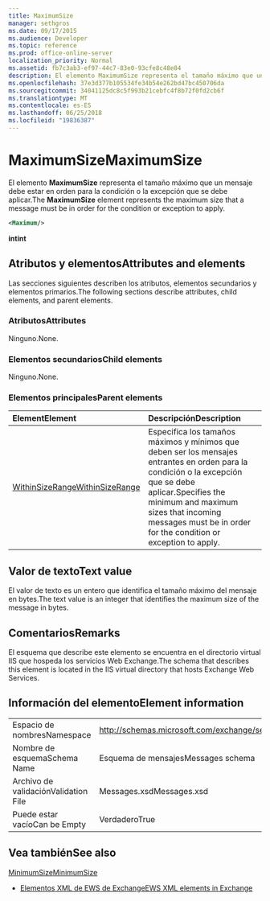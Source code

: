 ```yaml
---
title: MaximumSize
manager: sethgros
ms.date: 09/17/2015
ms.audience: Developer
ms.topic: reference
ms.prod: office-online-server
localization_priority: Normal
ms.assetid: fb7c3ab3-ef97-44c7-83e0-93cfe8c48e84
description: El elemento MaximumSize representa el tamaño máximo que un mensaje debe estar en orden para la condición o la excepción que se debe aplicar.
ms.openlocfilehash: 37e3d377b105534fe34b54e262bd47bc450706da
ms.sourcegitcommit: 34041125dc8c5f993b21cebfc4f8b72f0fd2cb6f
ms.translationtype: MT
ms.contentlocale: es-ES
ms.lasthandoff: 06/25/2018
ms.locfileid: "19836387"
---
```

# <a name="maximumsize"></a><span data-ttu-id="1b38c-103">MaximumSize</span><span class="sxs-lookup"><span data-stu-id="1b38c-103">MaximumSize</span></span>

<span data-ttu-id="1b38c-104">El elemento **MaximumSize** representa el tamaño máximo que un mensaje debe estar en orden para la condición o la excepción que se debe aplicar.</span><span class="sxs-lookup"><span data-stu-id="1b38c-104">The **MaximumSize** element represents the maximum size that a message must be in order for the condition or exception to apply.</span></span> 
  
```XML
<Maximum/>
```

 <span data-ttu-id="1b38c-105">**int**</span><span class="sxs-lookup"><span data-stu-id="1b38c-105">**int**</span></span>
## <a name="attributes-and-elements"></a><span data-ttu-id="1b38c-106">Atributos y elementos</span><span class="sxs-lookup"><span data-stu-id="1b38c-106">Attributes and elements</span></span>

<span data-ttu-id="1b38c-107">Las secciones siguientes describen los atributos, elementos secundarios y elementos primarios.</span><span class="sxs-lookup"><span data-stu-id="1b38c-107">The following sections describe attributes, child elements, and parent elements.</span></span>
  
### <a name="attributes"></a><span data-ttu-id="1b38c-108">Atributos</span><span class="sxs-lookup"><span data-stu-id="1b38c-108">Attributes</span></span>

<span data-ttu-id="1b38c-109">Ninguno.</span><span class="sxs-lookup"><span data-stu-id="1b38c-109">None.</span></span>
  
### <a name="child-elements"></a><span data-ttu-id="1b38c-110">Elementos secundarios</span><span class="sxs-lookup"><span data-stu-id="1b38c-110">Child elements</span></span>

<span data-ttu-id="1b38c-111">Ninguno.</span><span class="sxs-lookup"><span data-stu-id="1b38c-111">None.</span></span>
  
### <a name="parent-elements"></a><span data-ttu-id="1b38c-112">Elementos principales</span><span class="sxs-lookup"><span data-stu-id="1b38c-112">Parent elements</span></span>

|<span data-ttu-id="1b38c-113">**Element**</span><span class="sxs-lookup"><span data-stu-id="1b38c-113">**Element**</span></span>|<span data-ttu-id="1b38c-114">**Descripción**</span><span class="sxs-lookup"><span data-stu-id="1b38c-114">**Description**</span></span>|
|:-----|:-----|
|[<span data-ttu-id="1b38c-115">WithinSizeRange</span><span class="sxs-lookup"><span data-stu-id="1b38c-115">WithinSizeRange</span></span>](withinsizerange.md) <br/> |<span data-ttu-id="1b38c-116">Especifica los tamaños máximos y mínimos que deben ser los mensajes entrantes en orden para la condición o la excepción que se debe aplicar.</span><span class="sxs-lookup"><span data-stu-id="1b38c-116">Specifies the minimum and maximum sizes that incoming messages must be in order for the condition or exception to apply.</span></span>  <br/> |
   
## <a name="text-value"></a><span data-ttu-id="1b38c-117">Valor de texto</span><span class="sxs-lookup"><span data-stu-id="1b38c-117">Text value</span></span>

<span data-ttu-id="1b38c-118">El valor de texto es un entero que identifica el tamaño máximo del mensaje en bytes.</span><span class="sxs-lookup"><span data-stu-id="1b38c-118">The text value is an integer that identifies the maximum size of the message in bytes.</span></span>
  
## <a name="remarks"></a><span data-ttu-id="1b38c-119">Comentarios</span><span class="sxs-lookup"><span data-stu-id="1b38c-119">Remarks</span></span>

<span data-ttu-id="1b38c-120">El esquema que describe este elemento se encuentra en el directorio virtual IIS que hospeda los servicios Web Exchange.</span><span class="sxs-lookup"><span data-stu-id="1b38c-120">The schema that describes this element is located in the IIS virtual directory that hosts Exchange Web Services.</span></span>
  
## <a name="element-information"></a><span data-ttu-id="1b38c-121">Información del elemento</span><span class="sxs-lookup"><span data-stu-id="1b38c-121">Element information</span></span>

|||
|:-----|:-----|
|<span data-ttu-id="1b38c-122">Espacio de nombres</span><span class="sxs-lookup"><span data-stu-id="1b38c-122">Namespace</span></span>  <br/> |http://schemas.microsoft.com/exchange/services/2006/messages  <br/> |
|<span data-ttu-id="1b38c-123">Nombre de esquema</span><span class="sxs-lookup"><span data-stu-id="1b38c-123">Schema Name</span></span>  <br/> |<span data-ttu-id="1b38c-124">Esquema de mensajes</span><span class="sxs-lookup"><span data-stu-id="1b38c-124">Messages schema</span></span>  <br/> |
|<span data-ttu-id="1b38c-125">Archivo de validación</span><span class="sxs-lookup"><span data-stu-id="1b38c-125">Validation File</span></span>  <br/> |<span data-ttu-id="1b38c-126">Messages.xsd</span><span class="sxs-lookup"><span data-stu-id="1b38c-126">Messages.xsd</span></span>  <br/> |
|<span data-ttu-id="1b38c-127">Puede estar vacío</span><span class="sxs-lookup"><span data-stu-id="1b38c-127">Can be Empty</span></span>  <br/> |<span data-ttu-id="1b38c-128">Verdadero</span><span class="sxs-lookup"><span data-stu-id="1b38c-128">True</span></span>  <br/> |
   
## <a name="see-also"></a><span data-ttu-id="1b38c-129">Vea también</span><span class="sxs-lookup"><span data-stu-id="1b38c-129">See also</span></span>



[<span data-ttu-id="1b38c-130">MinimumSize</span><span class="sxs-lookup"><span data-stu-id="1b38c-130">MinimumSize</span></span>](minimumsize.md)


- [<span data-ttu-id="1b38c-131">Elementos XML de EWS de Exchange</span><span class="sxs-lookup"><span data-stu-id="1b38c-131">EWS XML elements in Exchange</span></span>](ews-xml-elements-in-exchange.md)

